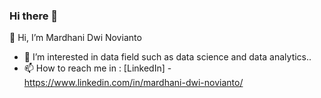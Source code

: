 ### Hi there 👋

<!-- -
Mardhani2N/Mardhani2N is a ✨ special ✨ repository because its `README.md` (this file) appears on your GitHub profile.
You can click the Preview link to take a look at your changes.
- -->

<!---
<img align="left" width="47%" src="https://github-readme-stats.vercel.app/api?username=Mardhani2N&show_icons=true&theme=radical">
<img align="left" width="47%" src="https://github-readme-stats.vercel.app/api/top-langs/?username=Mardhani2N&layout=compact">
--->

👋 Hi, I’m Mardhani Dwi Novianto
- 👀 I’m interested in data field such as data science and data analytics..
- 📫 How to reach me in : [LinkedIn] - https://www.linkedin.com/in/mardhani-dwi-novianto/

<!--- 
- 🌱 I’m currently learning ...
- 💞️ I’m looking to collaborate on ... 
--->

